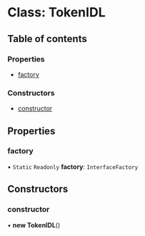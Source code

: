 # Class: TokenIDL

## Table of contents

### Properties

- [factory](TokenIDL.md#factory)

### Constructors

- [constructor](TokenIDL.md#constructor)

## Properties

### factory

▪ `Static` `Readonly` **factory**: `InterfaceFactory`

## Constructors

### constructor

• **new TokenIDL**()
